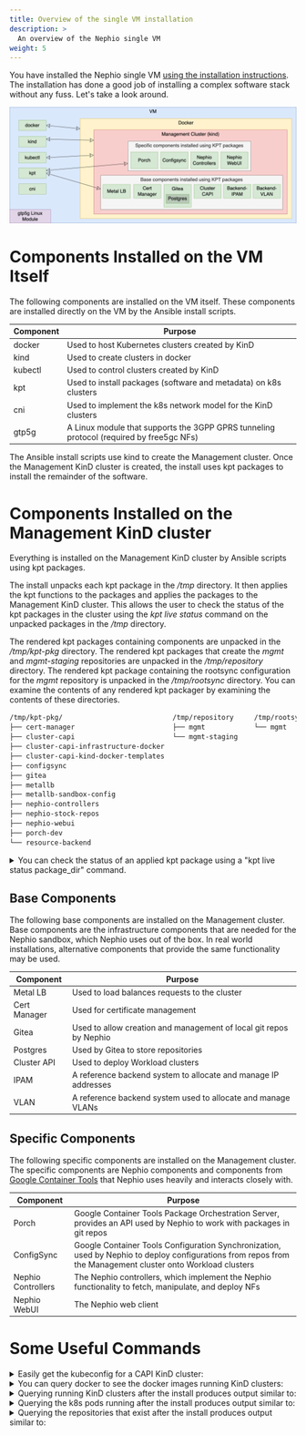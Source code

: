 ```yaml
---
title: Overview of the single VM installation
description: >
  An overview of the Nephio single VM
weight: 5
---
```



You have installed the Nephio single VM [using the installation instructions](/content/en/docs/guides/install-guides/install-on-single-vm.md).
The installation has done a good job of installing a complex software stack without any fuss. Let's take a look around.

![Software Installed by the Nephio Sandbox Installation](/static/images/install-guides/ManagementCluster.png)

# Components Installed on the VM Itself

The following components are installed on the VM itself. These components are installed directly on the VM by the
Ansible install scripts.

| Component | Purpose                                                                                  |
| --------- | ---------------------------------------------------------------------------------------- |
| docker    | Used to host Kubernetes clusters created by KinD                                         |
| kind      | Used to create clusters in docker                                                        |
| kubectl   | Used to control clusters created by KinD                                                 |
| kpt       | Used to install packages (software and metadata) on k8s clusters                         |
| cni       | Used to implement the k8s network model for the KinD clusters                            |
| gtp5g     | A Linux module that supports the 3GPP GPRS tunneling protocol (required by free5gc NFs)  |

The Ansible install scripts use kind to create the Management cluster. Once the Management KinD cluster is created, the
install uses kpt packages to install the remainder of the software.

# Components Installed on the Management KinD cluster

Everything is installed on the Management KinD cluster by Ansible scripts using kpt packages.

The install unpacks each kpt package in the */tmp* directory. It then applies the kpt functions to the packages and
applies the packages to the Management KinD cluster. This allows the user to check the status of the kpt packages in
the cluster using the *kpt live status* command on the unpacked packages in the */tmp* directory.

The rendered kpt packages containing components are unpacked in the */tmp/kpt-pkg* directory. The rendered kpt packages
that create the *mgmt* and *mgmt-staging* repositories are unpacked in the */tmp/repository* directory. The rendered kpt
package containing the rootsync configuration for the *mgmt* repository is unpacked in the */tmp/rootsync* directory.
You can examine the contents of any rendered kpt packager by examining the contents of these directories.

```bash
/tmp/kpt-pkg/                           /tmp/repository     /tmp/rootsync/
├── cert-manager                        ├── mgmt            └── mgmt
├── cluster-capi                        └── mgmt-staging
├── cluster-capi-infrastructure-docker
├── cluster-capi-kind-docker-templates
├── configsync
├── gitea
├── metallb
├── metallb-sandbox-config
├── nephio-controllers
├── nephio-stock-repos
├── nephio-webui
├── porch-dev
└── resource-backend

```
<details>
 <summary>You can check the status of an applied kpt package using a "kpt live status package_dir" command.</summary>
 
```bash
kpt live status /tmp/kpt-pkg/nephio-controllers/
inventory-38069595/clusterrole.rbac.authorization.k8s.io//nephio-controller-approval-role is Current: Resource is current
inventory-38069595/clusterrole.rbac.authorization.k8s.io//nephio-controller-bootstrap-role is Current: Resource is current
inventory-38069595/clusterrole.rbac.authorization.k8s.io//nephio-controller-controller-role is Current: Resource is current
inventory-38069595/clusterrole.rbac.authorization.k8s.io//nephio-controller-network-role is Current: Resource is current
inventory-38069595/clusterrole.rbac.authorization.k8s.io//nephio-controller-porch-role is Current: Resource is current
inventory-38069595/clusterrole.rbac.authorization.k8s.io//nephio-controller-repository-role is Current: Resource is current
inventory-38069595/clusterrole.rbac.authorization.k8s.io//nephio-controller-token-role is Current: Resource is current
inventory-38069595/clusterrolebinding.rbac.authorization.k8s.io//nephio-controller-approval-role-binding is Current: Resource is current
inventory-38069595/clusterrolebinding.rbac.authorization.k8s.io//nephio-controller-bootstrap-role-binding is Current: Resource is current
inventory-38069595/clusterrolebinding.rbac.authorization.k8s.io//nephio-controller-controller-role-binding is Current: Resource is current
inventory-38069595/clusterrolebinding.rbac.authorization.k8s.io//nephio-controller-network-role-binding is Current: Resource is current
inventory-38069595/clusterrolebinding.rbac.authorization.k8s.io//nephio-controller-porch-role-binding is Current: Resource is current
inventory-38069595/clusterrolebinding.rbac.authorization.k8s.io//nephio-controller-repository-role-binding is Current: Resource is current
inventory-38069595/clusterrolebinding.rbac.authorization.k8s.io//nephio-controller-token-role-binding is Current: Resource is current
inventory-38069595/deployment.apps/nephio-system/nephio-controller is Current: Deployment is available. Replicas: 1
inventory-38069595/deployment.apps/nephio-system/token-controller is Current: Deployment is available. Replicas: 1
inventory-38069595/role.rbac.authorization.k8s.io/nephio-system/nephio-controller-leader-election-role is Current: Resource is current
inventory-38069595/rolebinding.rbac.authorization.k8s.io/nephio-system/nephio-controller-leader-election-role-binding is Current: Resource is current
inventory-38069595/serviceaccount/nephio-system/nephio-controller is Current: Resource is current
inventory-38069595/customresourcedefinition.apiextensions.k8s.io//networks.config.nephio.org is Current: CRD is established
inventory-38069595/customresourcedefinition.apiextensions.k8s.io//clustercontexts.infra.nephio.org is Current: CRD is established
inventory-38069595/customresourcedefinition.apiextensions.k8s.io//networkconfigs.infra.nephio.org is Current: CRD is established
inventory-38069595/customresourcedefinition.apiextensions.k8s.io//networks.infra.nephio.org is Current: CRD is established
inventory-38069595/customresourcedefinition.apiextensions.k8s.io//repositories.infra.nephio.org is Current: CRD is established
inventory-38069595/customresourcedefinition.apiextensions.k8s.io//tokens.infra.nephio.org is Current: CRD is established
inventory-38069595/customresourcedefinition.apiextensions.k8s.io//workloadclusters.infra.nephio.org is Current: CRD is established
inventory-38069595/customresourcedefinition.apiextensions.k8s.io//capacities.req.nephio.org is Current: CRD is established
inventory-38069595/customresourcedefinition.apiextensions.k8s.io//datanetworknames.req.nephio.org is Current: CRD is established
inventory-38069595/customresourcedefinition.apiextensions.k8s.io//datanetworks.req.nephio.org is Current: CRD is established
inventory-38069595/customresourcedefinition.apiextensions.k8s.io//interfaces.req.nephio.org is Current: CRD is established
inventory-38069595/customresourcedefinition.apiextensions.k8s.io//amfdeployments.workload.nephio.org is Current: CRD is established
inventory-38069595/customresourcedefinition.apiextensions.k8s.io//smfdeployments.workload.nephio.org is Current: CRD is established
inventory-38069595/customresourcedefinition.apiextensions.k8s.io//upfdeployments.workload.nephio.org is Current: CRD is established
inventory-38069595/namespace//nephio-system is Current: Resource is current
```
</details>

## Base Components

The following base components are installed on the Management cluster. Base components are the infrastructure components
that are needed for the Nephio sandbox, which Nephio uses out of the box. In real world installations, alternative
components that provide the same functionality may be used.

| Component    | Purpose                                                            |
| ------------ | -------------------------------------------------------------------|
| Metal LB     | Used to load balances requests to the cluster                      |
| Cert Manager | Used for certificate management                                    |
| Gitea        | Used to allow creation and management of local git repos by Nephio |
| Postgres     | Used by Gitea to store repositories                                |
| Cluster API  | Used to deploy Workload clusters                                   |
| IPAM         | A reference backend system to allocate and manage IP addresses     |
| VLAN         | A reference backend system used to allocate and manage VLANs       |

## Specific Components

The following specific components are installed on the Management cluster. The specific components are Nephio components
and components from [Google Container Tools](https://github.com/GoogleContainerTools) that Nephio uses heavily and
interacts closely with.

| Component          | Purpose                                                                                                                                                      |
| ------------------ | -------------------------------------------------------------------------------------------------------------------------------------------------------------|
| Porch              | Google Container Tools Package Orchestration Server, provides an API used by Nephio to work with packages in git repos                                       |
| ConfigSync         | Google Container Tools Configuration Synchronization, used by Nephio to deploy configurations from repos from the Management cluster onto Workload clusters  |
| Nephio Controllers | The Nephio controllers, which implement the Nephio functionality to fetch, manipulate, and deploy NFs                                                        |
| Nephio WebUI       | The Nephio web client                                                                                                                                        |

# Some Useful Commands

<details>
<summary>Easily get the kubeconfig for a CAPI KinD cluster:</summary>

```bash
get_capi_kubeconfig regional
```

will create a file `regional-kubeconfig` used to connect to that
cluster.

</details>

<details>
<summary>You can query docker to see the docker images running KinD
clusters:</summary>

```bash
docker ps
```

The output is similar to:

```console
CONTAINER ID   IMAGE                  COMMAND                  CREATED      STATUS      PORTS                       NAMES
350b4a7e29f8   kindest/node:v1.27.1   "/usr/local/bin/entr…"   4 days ago   Up 4 days   127.0.0.1:44695->6443/tcp   kind-control-plane
```
</details>

<details>
<summary>Querying running KinD clusters after the install produces output similar to:</summary>

```bash
kind get clusters
```

The output is similar to:

```console
kind
```
</details>

<details>
<summary>Querying the k8s pods running after the install produces output similar to:</summary>

```bash
kubectl get pods -A --field-selector=metadata.namespace!=kube-system
```

The output is similar to:

```console
NAMESPACE                           NAME                                                            READY   STATUS    RESTARTS       AGE
backend-system                      resource-backend-controller-6c7cc59945-sv59w                    2/2     Running   6 (105m ago)   41h
capd-system                         capd-controller-manager-c479754b7-dwmps                         1/1     Running   6 (105m ago)   41h
capi-kubeadm-bootstrap-system       capi-kubeadm-bootstrap-controller-manager-bcdfbf4c5-8xnz6       1/1     Running   6 (105m ago)   41h
capi-kubeadm-control-plane-system   capi-kubeadm-control-plane-controller-manager-b9485b857-7hr6x   1/1     Running   0              41h
capi-system                         capi-controller-manager-9d9548dc8-cs6dv                         1/1     Running   6 (105m ago)   41h
cert-manager                        cert-manager-7476c8fcf4-ctfbp                                   1/1     Running   0              41h
cert-manager                        cert-manager-cainjector-bdd866bd4-vlgx2                         1/1     Running   0              41h
cert-manager                        cert-manager-webhook-5655dcfb4b-k5p2z                           1/1     Running   0              41h
config-management-monitoring        otel-collector-798c8784bd-79bd8                                 1/1     Running   0              41h
config-management-system            config-management-operator-6946b77565-s8sm7                     1/1     Running   0              41h
config-management-system            reconciler-manager-5b5d8557-prsfm                               2/2     Running   0              41h
config-management-system            root-reconciler-mgmt-6fdf94dfd4-6cngg                           4/4     Running   0              40h
gitea                               gitea-0                                                         1/1     Running   0              41h
gitea                               gitea-memcached-6777864fbd-q7c78                                1/1     Running   0              41h
gitea                               gitea-postgresql-0                                              1/1     Running   0              41h
local-path-storage                  local-path-provisioner-6bc4bddd6b-zl78t                         1/1     Running   0              41h
metallb-system                      controller-7948676b95-l554z                                     1/1     Running   0              41h
metallb-system                      speaker-v6lml                                                   1/1     Running   0              41h
nephio-system                       nephio-controller-76db4b45b7-g44w6                              2/2     Running   0              41h
nephio-system                       token-controller-75c98bd77-7kl4k                                2/2     Running   0              41h
nephio-webui                        nephio-webui-7df7bb7c45-9xmcx                                   1/1     Running   0              41h
porch-system                        function-runner-5d4f65476d-hjn6v                                1/1     Running   0              41h
porch-system                        function-runner-5d4f65476d-jvlm7                                1/1     Running   0              41h
porch-system                        porch-controllers-646dfb5f6-lxthk                               1/1     Running   0              41h
porch-system                        porch-server-69445b4d58-mkqqt                                   1/1     Running   28 (41m ago)   41h
resource-group-system               resource-group-controller-manager-6c9d56d88-njjr6               3/3     Running   6 (105m ago)   41h
```
</details>

<details>
<summary>Querying the repositories that exist after the install produces output similar to:</summary>

```bash
kubectl get repositories
```

The output is similar to:

```console
NAME                      TYPE   CONTENT   DEPLOYMENT   READY   ADDRESS
free5gc-packages          git    Package   false        True    https://github.com/nephio-project/free5gc-packages.git
mgmt                      git    Package   true         True    http://172.18.0.200:3000/nephio/mgmt.git
mgmt-staging              git    Package   false        True    http://172.18.0.200:3000/nephio/mgmt-staging.git
nephio-example-packages   git    Package   false        True    https://github.com/nephio-project/nephio-example-packages.git
```
</details>
